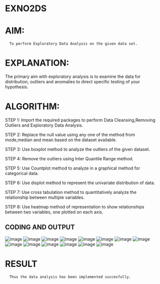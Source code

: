 # EXNO2DS
# AIM:
      To perform Exploratory Data Analysis on the given data set.
      
# EXPLANATION:
  The primary aim with exploratory analysis is to examine the data for distribution, outliers and anomalies to direct specific testing of your hypothesis.
  
# ALGORITHM:
STEP 1: Import the required packages to perform Data Cleansing,Removing Outliers and Exploratory Data Analysis.

STEP 2: Replace the null value using any one of the method from mode,median and mean based on the dataset available.

STEP 3: Use boxplot method to analyze the outliers of the given dataset.

STEP 4: Remove the outliers using Inter Quantile Range method.

STEP 5: Use Countplot method to analyze in a graphical method for categorical data.

STEP 6: Use displot method to represent the univariate distribution of data.

STEP 7: Use cross tabulation method to quantitatively analyze the relationship between multiple variables.

STEP 8: Use heatmap method of representation to show relationships between two variables, one plotted on each axis.

## CODING AND OUTPUT
![image](https://github.com/danush564/EXNO2DS/assets/98585166/b59b4e90-90c5-4416-9c35-1219ff374de7)
![image](https://github.com/danush564/EXNO2DS/assets/98585166/c0b8cc10-35b4-49e2-a437-1193e00639c4)
![image](https://github.com/danush564/EXNO2DS/assets/98585166/cf803266-7af7-4ec2-ac83-2c897a1765c1)
![image](https://github.com/danush564/EXNO2DS/assets/98585166/7a099f04-0ec0-4fc0-b7b5-39a56385da62)
![image](https://github.com/danush564/EXNO2DS/assets/98585166/8977f86e-2476-4cd4-9d61-29938e6b7ac9)
![image](https://github.com/danush564/EXNO2DS/assets/98585166/a2b129b5-4b8f-47ad-9a43-16ede92fd9aa)
![image](https://github.com/danush564/EXNO2DS/assets/98585166/fba37a56-9620-4dd8-9392-50b898b6e43a)
![image](https://github.com/danush564/EXNO2DS/assets/98585166/2394d92c-2521-47cf-98cf-94807c7f1d95)
![image](https://github.com/danush564/EXNO2DS/assets/98585166/ac563adb-3c45-4b63-978d-bd3bbe776ff8)
![image](https://github.com/danush564/EXNO2DS/assets/98585166/9a1bc4dc-9024-4bb5-b02f-7da94c82c71d)
![image](https://github.com/danush564/EXNO2DS/assets/98585166/d7774771-f917-4254-93f2-582c058c4472)
![image](https://github.com/danush564/EXNO2DS/assets/98585166/9ef19bd7-f1e9-4102-a09e-9689b3174a1a)
![image](https://github.com/danush564/EXNO2DS/assets/98585166/3a3508ac-fba6-46d9-ae2d-596ae7b85ad8)
![image](https://github.com/danush564/EXNO2DS/assets/98585166/44af8f16-abfc-4003-b350-dddf8e14d075)


# RESULT
      Thus the data analysis has been implemented succesfully.
